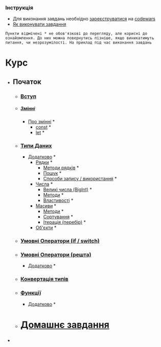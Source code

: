 ### Інструкція

- Для виконання завдань необхідно [зареєструватися](https://www.codewars.com/users/sign_in) на [codewars](www.codewars.com)
- [Як виконувати завдання](https://github.com/Dead-TR/-tch/blob/main/js/howTo.md)

```Пункти відмічені * не обов'язкові до перегляду, але корисні до ознайомлення. До них можна повернутись пізніше, якщо виникатимуть питання, чи незрозумілості. На приклад під час виконання завдань```

# Курс
- ## Початок
  - ### [Вступ](https://youtu.be/FrUynyijdSI?si=7kTGLYLqZIIsFbtD)
  - ##### [Змінні](https://youtu.be/lYfQI4rsQSc?si=w90zRsDPcySTzpFK)
    - [Про змінні](https://www.w3schools.com/js/js_variables.asp) *
      - [const](https://www.w3schools.com/js/js_const.asp) *
      - [let](https://www.w3schools.com/js/js_let.asp) *

  - ### [Типи Даних](https://youtu.be/KWJKGaI63pE?si=C1fFQmXhCXhM1L99)
    - [Додатково](https://www.w3schools.com/js/js_datatypes.asp) *
      - [Рядки](https://www.w3schools.com/js/js_strings.asp) *
        - [Методи рядків](https://www.w3schools.com/js/js_string_methods.asp) *
        - [Пошук](https://www.w3schools.com/js/js_string_search.asp) *
        - [Способи запису / використання](https://www.w3schools.com/js/js_string_templates.asp) *
      - [Числа](https://www.w3schools.com/js/js_numbers.asp) * 
        - [Великі числа (BigInt)](https://www.w3schools.com/js/js_bigint.asp) *
        - [Методи](https://www.w3schools.com/js/js_number_methods.asp) *
        - [Властивості](https://www.w3schools.com/js/js_number_properties.asp) *
      - [Масиви](https://www.w3schools.com/js/js_arrays.asp) *
        - [Методи](https://www.w3schools.com/js/js_array_methods.asp) *
        - [Сортування](https://www.w3schools.com/js/js_array_sort.asp) *
        - [Ітерація (перебір)](https://www.w3schools.com/js/js_array_iteration.asp) *
      - [Об'єкти](https://www.w3schools.com/js/js_objects.asp) *

  - ### [Умовні Оператори (if / switch)](https://youtu.be/k9t7sfkF-0o?si=P1hvGvYLwdAybgaF)

  - ### [Умовні Оператори (решта)](https://youtu.be/EhVvSRLkoX4?si=iDn8alsJox3mL-VJ)
      - [Додатково](https://www.w3schools.com/js/js_operators.asp) *

  - ### [Конвертація типів](https://youtu.be/sDr_3N3VNQU?si=ptIWqhY5qLFTKTvN)

  - ### [Функції](https://youtu.be/HQea4I9XyuE?si=DxiO8sQQ9lktOx5K)
    - [Додатково](https://www.w3schools.com/js/js_functions.asp) * 

  - # [Домашнє завдання](https://github.com/Dead-TR/-tch/blob/main/js/homeWork/1.md)

- ###
